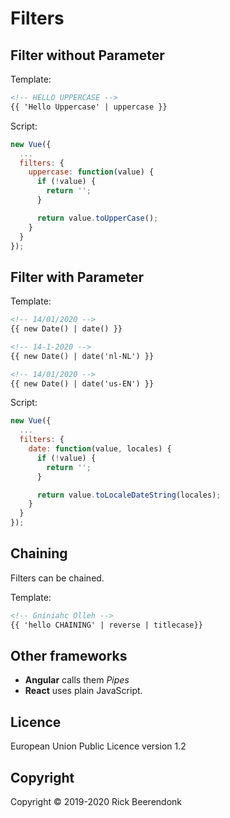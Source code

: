 # Filters

## Filter without Parameter

Template:

```html
<!-- HELLO UPPERCASE -->
{{ 'Hello Uppercase' | uppercase }}
```

Script:

```js
new Vue({
  ...
  filters: {
    uppercase: function(value) {
      if (!value) {
        return '';
      }

      return value.toUpperCase();
    }
  }
});
```

## Filter with Parameter

Template:

```html
<!-- 14/01/2020 -->
{{ new Date() | date() }}

<!-- 14-1-2020 -->
{{ new Date() | date('nl-NL') }}

<!-- 14/01/2020 -->
{{ new Date() | date('us-EN') }}
```

Script:

```js
new Vue({
  ...
  filters: {
    date: function(value, locales) {
      if (!value) {
        return '';
      }

      return value.toLocaleDateString(locales);
    }
  }
});
```

## Chaining

Filters can be chained.

Template:

```html
<!-- Gniniahc Olleh -->
{{ 'hello CHAINING' | reverse | titlecase}}
```

## Other frameworks

- **Angular** calls them _Pipes_
- **React** uses plain JavaScript.

## Licence

European Union Public Licence version 1.2

## Copyright

Copyright © 2019-2020 Rick Beerendonk
